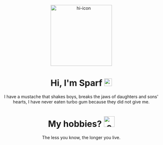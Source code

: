 <p align="center">
   
   <img src="https://i.imgur.com/lcP2Lte.png" alt="hi-icon" style="height:200px;" align="center">
   
   
   <h1 align="center">Hi, I'm Sparf <img src="https://i.imgur.com/mnAd5pc.png" alt="welcome-image" style="height:25px; text-align:center;"></h1>
   <p align="center">
      I have a mustache that shakes boys, breaks the jaws of daughters and sons' hearts, I have never eaten turbo gum because they did not give me.
   </p>
   
   <h1 align="center">My hobbies? <img src="https://i.imgur.com/2n4D0eP.png" alt="cap" style="height:35px; text-align:center;"></h1>
   <p align="center">
      The less you know, the longer you live.
   </p>
   
</p>







